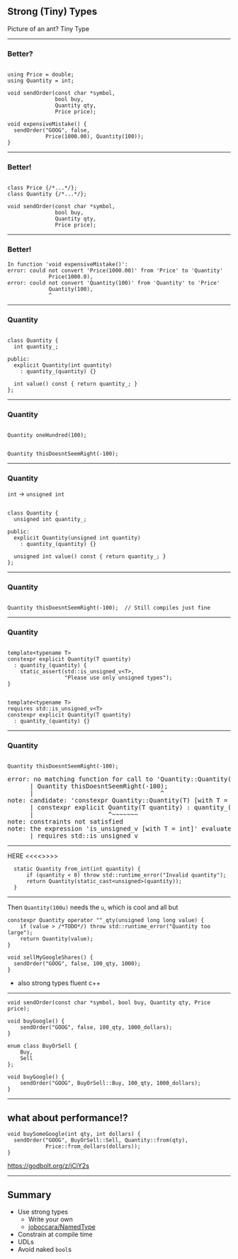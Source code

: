 ## Strong (Tiny) Types

Picture of an ant? Tiny Type

---

### Better?

<pre><code class="cpp" data-line-numbers="1-2|4-8|10-11" data-trim>
using Price = double;
using Quantity = int;

void sendOrder(const char *symbol,
               bool buy,
               Quantity qty,
               Price price);

void expensiveMistake() {
  sendOrder("GOOG", false, 
            Price(1000.00), Quantity(100));
}
</code></pre>

---

### Better!

<pre><code class="cpp" data-line-numbers data-trim>
class Price {/*...*/};
class Quantity {/*...*/};

void sendOrder(const char *symbol,
               bool buy,
               Quantity qty,
               Price price);
</code></pre>

---

### Better!

```
In function 'void expensiveMistake()':
error: could not convert 'Price(1000.00)' from 'Price' to 'Quantity'
             Price(1000.0),
error: could not convert 'Quantity(100)' from 'Quantity' to 'Price'
             Quantity(100),
             ^
```

---

### Quantity

<pre><code class="cpp" data-line-numbers="|2|5-6|8" data-trim>
class Quantity {
  int quantity_;

public:
  explicit Quantity(int quantity) 
    : quantity_(quantity) {}

  int value() const { return quantity_; }
};
</code></pre>

---

### Quantity

<pre><code class="cpp" data-line-numbers data-trim>
Quantity oneHundred(100);
</code></pre>

<pre class=fragment><code class="cpp" data-line-numbers data-trim>
Quantity thisDoesntSeemRight(-100);
</code></pre>

---

### Quantity

`int` -> `unsigned int`

<pre><code class="cpp" data-line-numbers="|2|5-6|8" data-trim>
class Quantity {
  unsigned int quantity_;

public:
  explicit Quantity(unsigned int quantity) 
    : quantity_(quantity) {}

  unsigned int value() const { return quantity_; }
};
</code></pre>

---

### Quantity

<pre><code class="cpp" data-line-numbers data-trim>
Quantity thisDoesntSeemRight(-100);  // Still compiles just fine
</code></pre>

---

### Quantity


<pre><code class="cpp" data-line-numbers= data-trim>
template&lt;typename T>
constexpr explicit Quantity(T quantity) 
  : quantity_(quantity) {
    static_assert(std::is_unsigned_v&lt;T>,
                  "Please use only unsigned types");
}
</code></pre>

<pre class=fragment><code class="cpp" data-line-numbers data-trim>
template&lt;typename T>
requires std::is_unsigned_v&lt;T>
constexpr explicit Quantity(T quantity)
  : quantity_(quantity) {}
</code></pre>

---

### Quantity

<pre><code class="cpp" data-line-numbers data-trim>
Quantity thisDoesntSeemRight(-100); 
</code></pre>

<pre class=fragment>
error: no matching function for call to 'Quantity::Quantity(int)'
      | Quantity thisDoesntSeemRight(-100);
      |                                  ^
note: candidate: 'constexpr Quantity::Quantity(T) [with T = int]'
      | constexpr explicit Quantity(T quantity) : quantity_(quantity) {}
      |                    ^~~~~~~~
note: constraints not satisfied
note: the expression 'is_unsigned_v<T> [with T = int]' evaluated to 'false'
      | requires std::is_unsigned_v<T>
</pre>

---

HERE <<<<>>>>
```
  static Quantity from_int(int quantity) {
      if (quantity < 0) throw std::runtime_error("Invalid quantity");
      return Quantity(static_cast<unsigned>(quantity));
  }
```

---

Then `Quantity(100u)` needs the `u`, which is cool and all but

```
constexpr Quantity operator ""_qty(unsigned long long value) {
    if (value > /*TODO*/) throw std::runtime_error("Quantity too large");
    return Quantity(value);
}

void sellMyGoogleShares() {
  sendOrder("GOOG", false, 100_qty, 1000);
}
```

- also strong types fluent c++

---

```
void sendOrder(const char *symbol, bool buy, Quantity qty, Price price);

void buyGoogle() {
    sendOrder("GOOG", false, 100_qty, 1000_dollars);
}
```

```
enum class BuyOrSell {
    Buy,
    Sell
};

void buyGoogle() {
    sendOrder("GOOG", BuyOrSell::Buy, 100_qty, 1000_dollars);
}
```

---

## what about performance!?

```
void buySomeGoogle(int qty, int dollars) {
  sendOrder("GOOG", BuyOrSell::Sell, Quantity::from(qty),
            Price::from_dollars(dollars));
}
```
https://godbolt.org/z/jCiY2s


---
## Summary

* Use strong types
  - Write your own
  - [joboccara/NamedType](https://github.com/joboccara/NamedType)
* Constrain at compile time
* UDLs
* Avoid naked `bool`s
